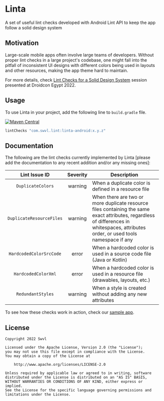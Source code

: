 # Linta

A set of useful lint checks developed with Android Lint API to keep the app follow a solid design system

## Motivation

Large-scale mobile apps often involve large teams of developers. Without proper lint checks in a large project's codebase, one might fall into the pitfall of inconsistent UI designs with different colors being used in layouts and other resources, making the app theme hard to maintain.

For more details, check [Lint Checks for a Solid Design System](https://docs.google.com/presentation/d/1aDEtm2UE2OoRO59Pt8fb4S43iM79BFncj0pR57WVEvw) session presented at Droidcon Egypt 2022.

## Usage

To use Linta in your project, add the following line to `build.gradle` file.

[![Maven Central](https://img.shields.io/maven-central/v/com.swvl.lint/linta-android.svg)](https://mvnrepository.com/artifact/com.swvl.lint/linta-android)

```groovy
lintChecks "com.swvl.lint:linta-android:x.y.z"
```

## Documentation

The following are the lint checks currently implemented by Linta [please add the documentation to any recent addition and/or any missing ones]:


| Lint Issue ID           |    Severity   | Description                                                                                                                                                                          |
|:-----------------------:|:-------------:|--------------------------------------------------------------------------------------------------------------------------------------------------------------------------------------|
| `DuplicateColors`       |    warning    | When a duplicate color is defined in a resource file                                                                                                                                 |
| `DuplicateResourceFiles`|    warning    | When there are two or more duplicate resource files containing the same exact attributes, regardless of differences in whitespaces, attributes order, or used tools namespace if any |
| `HardcodedColorSrcCode` |     error     | When a hardcoded color is used in a source code file (Java or Kotlin)                                                                                                                |
| `HardcodedColorXml`     |     error     | When a hardcoded color is used in a resource file (drawables, layouts, etc.)                                                                                                         |
| `RedundantStyles`       |    warning    | When a style is created without adding any new attributes                                                                                                                            |

To see how these checks work in action, check our [sample app](https://github.com/swvl/linta/tree/main/sample).

## License

```
Copyright 2022 Swvl

Licensed under the Apache License, Version 2.0 (the "License");
you may not use this file except in compliance with the License.
You may obtain a copy of the License at

    http://www.apache.org/licenses/LICENSE-2.0

Unless required by applicable law or agreed to in writing, software
distributed under the License is distributed on an "AS IS" BASIS,
WITHOUT WARRANTIES OR CONDITIONS OF ANY KIND, either express or implied.
See the License for the specific language governing permissions and
limitations under the License.
```
